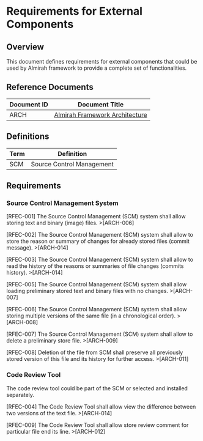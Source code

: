 # Requirements for External Components

## Overview

This document defines requirements for external components that could be used by Almirah framework to provide a complete set of functionalities.

## Reference Documents

| Document ID | Document Title |
|---|---|
| ARCH | [Almirah Framework Architecture](./../arch/arch.md) |

## Definitions

| Term | Definition |
|---|---|
| SCM | Source Control Management |

## Requirements

### Source Control Management System

[RFEC-001] The Source Control Management (SCM) system shall allow storing text and binary (image) files. >[ARCH-006]

[RFEC-002] The Source Control Management (SCM) system shall allow to store the reason or summary of changes for already stored files (commit message). >[ARCH-014]

[RFEC-003] The Source Control Management (SCM) system shall allow to read the history of the reasons or summaries of file changes (commits history). >[ARCH-014]

[RFEC-005] The Source Control Management (SCM) system shall allow loading preliminary stored text and binary files with no changes. >[ARCH-007]

[RFEC-006] The Source Control Management (SCM) system shall allow storing multiple versions of the same file (in a chronological order). >[ARCH-008]

[RFEC-007] The Source Control Management (SCM) system shall allow to delete a preliminary store file. >[ARCH-009]

[RFEC-008] Deletion of the file from SCM shall preserve all previously stored version of this file and its history for further access. >[ARCH-011]

### Code Review Tool

The code review tool could be part of the SCM or selected and installed separately.

[RFEC-004] The Code Review Tool shall allow view the difference between two versions of the text file. >[ARCH-014]

[RFEC-009] The Code Review Tool shall allow store review comment for particular file end its line. >[ARCH-012]